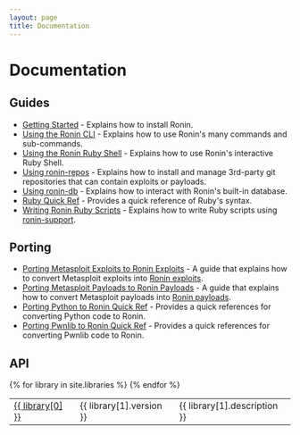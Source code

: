 ```yaml
---
layout: page
title: Documentation
---
```


# Documentation

## Guides

* [Getting Started](guides/getting-started/) -
  Explains how to install Ronin.
* [Using the Ronin CLI](guides/using-the-ronin-cli/) -
  Explains how to use Ronin's many commands and sub-commands.
* [Using the Ronin Ruby Shell](guides/using-the-ronin-ruby-shell/) - 
  Explains how to use Ronin's interactive Ruby Shell.
* [Using ronin-repos](guides/using-ronin-repos/) -
  Explains how to install and manage 3rd-party git repositories that can contain
  exploits or payloads.
* [Using ronin-db](guides/using-ronin-db/) -
  Explains how to interact with Ronin's built-in database.
* [Ruby Quick Ref](guides/ruby-quick-ref/) - 
  Provides a quick reference of Ruby's syntax.
* [Writing Ronin Ruby Scripts](guides/writing-ronin-ruby-scripts/) -
  Explains how to write Ruby scripts using [ronin-support].

[ronin-support]: https://github.com/ronin-rb/ronin-support#readme

## Porting

* [Porting Metasploit Exploits to Ronin Exploits](porting/metasploit-exploits-to-ronin-exploits/) -
  A guide that explains how to convert Metasploit exploits into
  [Ronin exploits][ronin-exploits].
* [Porting Metasploit Payloads to Ronin Payloads](porting/metasploit-payloads-to-ronin-payloads/) -
  A guide that explains how to convert Metasploit payloads into
  [Ronin payloads][ronin-payloads].
* [Porting Python to Ronin Quick Ref](porting/python-to-ronin-quick-ref/) -
  Provides a quick references for converting Python code to Ronin.
* [Porting Pwnlib to Ronin Quick Ref](porting/pwnlib-to-ronin-quick-ref/) -
  Provides a quick references for converting Pwnlib code to Ronin.

[ronin-exploits]: https://github.com/ronin-rb/ronin-exploits#readme
[ronin-payloads]: https://github.com/ronin-rb/ronin-payloads#readme

## API

<table class="table">
  <tbody>
  {% for library in site.libraries %}
    <tr>
      <td>
        <a href="/docs/{{ library[0] }}/">{{ library[0] }}</a>
      </td>
      <td>{{ library[1].version }}</td>
      <td>{{ library[1].description }}</td>
    </tr>
  {% endfor %}
  </tbody>
</table>
